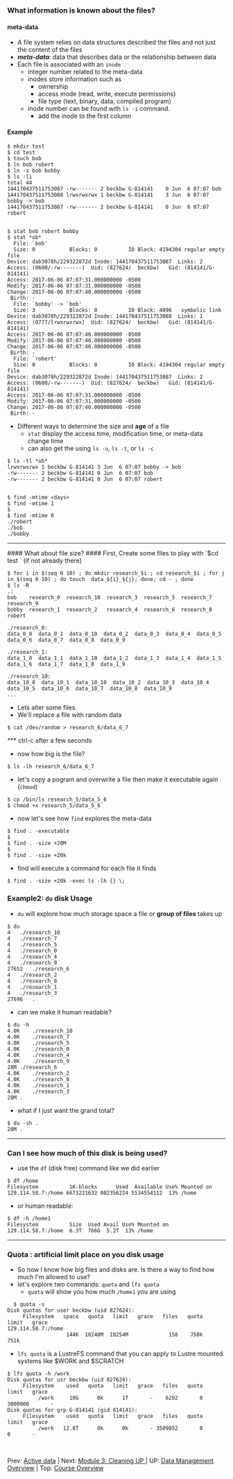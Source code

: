 ### What information is known about the files?

#### meta-data

* A file system relies on data structures described the files and not just the content of the files
* ***meta-data***: data that describes data or the relationship between data
* Each file is associated with an `inode`
  + integer number related to the meta-data
  + inodes store information such as
    * ownership
    * access mode (read, write, execute permissions)
    * file type (text, binary, data, compiled program)
  + inode number can be found with `ls -i` command.
    * add the inode to the first column

#### Example
```
$ mkdir test
$ cd test
$ touch bob
$ ln bob robert
$ ln -s bob bobby
$ ls -li
total 44
144170437511753087 -rw------- 2 beckbw G-814141    0 Jun  6 07:07 bob
144170437511753088 lrwxrwxrwx 1 beckbw G-814141    3 Jun  6 07:07 bobby -> bob
144170437511753087 -rw------- 2 beckbw G-814141    0 Jun  6 07:07 robert


$ stat bob robert bobby
$ stat *ob*
  File: `bob'
  Size: 0         	Blocks: 0          IO Block: 4194304 regular empty file
Device: dab3078h/229322872d	Inode: 144170437511753087  Links: 2
Access: (0600/-rw-------)  Uid: (827624/  beckbw)   Gid: (814141/G-814141)
Access: 2017-06-06 07:07:31.000000000 -0500
Modify: 2017-06-06 07:07:31.000000000 -0500
Change: 2017-06-06 07:07:40.000000000 -0500
 Birth: -
  File: `bobby' -> `bob'
  Size: 3         	Blocks: 0          IO Block: 4096   symbolic link
Device: dab3078h/229322872d	Inode: 144170437511753088  Links: 1
Access: (0777/lrwxrwxrwx)  Uid: (827624/  beckbw)   Gid: (814141/G-814141)
Access: 2017-06-06 07:07:46.000000000 -0500
Modify: 2017-06-06 07:07:46.000000000 -0500
Change: 2017-06-06 07:07:46.000000000 -0500
 Birth: -
  File: `robert'
  Size: 0         	Blocks: 0          IO Block: 4194304 regular empty file
Device: dab3078h/229322872d	Inode: 144170437511753087  Links: 2
Access: (0600/-rw-------)  Uid: (827624/  beckbw)   Gid: (814141/G-814141)
Access: 2017-06-06 07:07:31.000000000 -0500
Modify: 2017-06-06 07:07:31.000000000 -0500
Change: 2017-06-06 07:07:40.000000000 -0500
 Birth: -

```

* Different ways to determine the size and **age** of a file
  + `stat` display the access time, modification time, or meta-data change time
  + can also get the using `ls -u`, `ls -t`, or `ls -c`

```
$ ls -tl *ob*
lrwxrwxrwx 1 beckbw G-814141 3 Jun  6 07:07 bobby -> bob
-rw------- 2 beckbw G-814141 0 Jun  6 07:07 bob
-rw------- 2 beckbw G-814141 0 Jun  6 07:07 robert


$ find -mtime <days>
$ find -mtime 1
$
$ find -mtime 0
./robert
./bob
./bobby
```

<hr>
#### What about file size?
#### First, Create some files to play with
`$cd test ` (if not already there)

```
$ for i in $(seq 0 10) ; do mkdir research_$i ; cd research_$i ; for j in $(seq 0 10) ; do touch  data_${i}_${j}; done; cd - ; done
$ ls -R
.:
bob    research_0  research_10  research_3  research_5  research_7  research_9
bobby  research_1  research_2   research_4  research_6  research_8  robert

./research_0:
data_0_0  data_0_1  data_0_10  data_0_2  data_0_3  data_0_4  data_0_5  data_0_6  data_0_7  data_0_8  data_0_9

./research_1:
data_1_0  data_1_1  data_1_10  data_1_2  data_1_3  data_1_4  data_1_5  data_1_6  data_1_7  data_1_8  data_1_9

./research_10:
data_10_0  data_10_1  data_10_10  data_10_2  data_10_3  data_10_4  data_10_5  data_10_6  data_10_7  data_10_8  data_10_9
...
```

* Lets alter some files.
* We'll replace a file with random data
```
$ cat /dev/random > research_6/data_6_7
```
*** ctrl-c after a few seconds
* now how big is the file?

```
$ ls -lh research_6/data_6_7
```
* let's copy a pogram and overwrite a file then make it executable again (`chmod`)

```
$ cp /bin/ls research_5/data_5_6
$ chmod +x research_5/data_5_6
```
* now let's see how `find` explores the meta-data

```
$ find . -executable
$
$ find . -size +20M
$
$ find . -size +20k
```
* find will execute a command for each file it finds

```
$ find . -size +20k -exec ls -lh {} \;
```

### Example2: `du` disk Usage
* `du` will explore how much storage space a file or **group of files** takes up

```
$ du
4	./research_10
4	./research_7
4	./research_5
4	./research_0
4	./research_4
4	./research_9
27652	./research_6
4	./research_2
4	./research_8
4	./research_1
4	./research_3
27696	.
```
* can we make it human readable?

```
$ du -h
4.0K	./research_10
4.0K	./research_7
4.0K	./research_5
4.0K	./research_0
4.0K	./research_4
4.0K	./research_9
28M	./research_6
4.0K	./research_2
4.0K	./research_8
4.0K	./research_1
4.0K	./research_3
28M	.
```

* what if I just want the grand total?

```
$ du -sh .
28M	.
```

<hr>

### Can I see how much of this disk is being used?
* use the `df` (disk free) command like we did earlier

```
$ df /home
Filesystem          1K-blocks      Used  Available Use% Mounted on
129.114.58.7:/home 6673221632 802356224 5534554112  13% /home
```
* or human readable:
```
$ df -h /home1
Filesystem          Size  Used Avail Use% Mounted on
129.114.58.7:/home  6.3T  766G  5.2T  13% /home
```

<hr>

### Quota : artificial limit place on you disk usage
* So now I know how big files and disks are. Is there a way to find how much I'm allowed to use?
* let's explore two commands: `quota` and `lfs quota`
  + `quota` will show you how much `/home1` you are using

```
  $ quota -s
Disk quotas for user beckbw (uid 827624): 
     Filesystem   space   quota   limit   grace   files   quota   limit   grace
129.114.58.7:/home
                   144K  10240M  10254M             158    750k    751k        
```

+ `lfs quota` is a LustreFS command that you can apply to Lustre mounted systems like $WORK and $SCRATCH

```
$ lfs quota -h /work
Disk quotas for usr beckbw (uid 827624):
     Filesystem    used   quota   limit   grace   files   quota   limit   grace
          /work     10G      0k      1T       -    6202       0 3000000       -
Disk quotas for grp G-814141 (gid 814141):
     Filesystem    used   quota   limit   grace   files   quota   limit   grace
          /work   12.8T      0k      0k       - 3509052       0       0       -

```


  <br>

  Prev: [Active data](data_management_01_04.md) | Next: [Module 3: Cleaning UP ](data_management_03_01.md) | UP: [Data Management Overview](data_management.md) | Top: [Course Overview](../../index.md)
